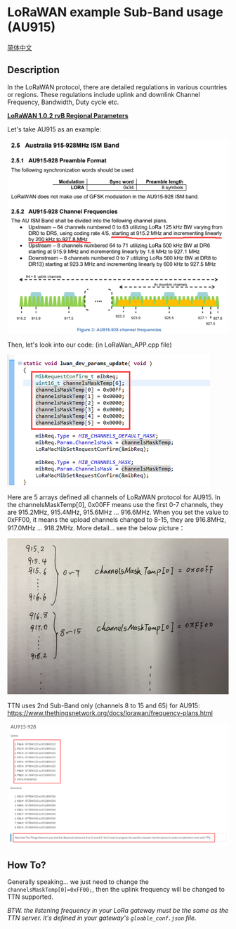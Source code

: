 # LoRaWAN example Sub-Band usage (AU915)
[简体中文](https://heltec-automation.readthedocs.io/zh_CN/latest/general/sub_band_usage.html)
## Description

In the LoRaWAN protocol, there are detailed regulations in various countries or regions. These regulations include uplink and downlink Channel Frequency, Bandwidth, Duty cycle etc.

**[LoRaWAN 1.0.2 rvB Regional Parameters](https://resource.heltec.cn/download/LoRaWANRegionalParametersv1.0.2_final_1944_1.pdf)**

Let's take AU915 as an example:

![](img/sub-band_usage/01.png)



Then, let's look into our code: (in LoRaWan_APP.cpp file)

![](img/sub-band_usage/02.png)

Here are 5 arrays defined all channels of LoRaWAN protocol for AU915. In the channelsMaskTemp[0], 0x00FF means use the first 0-7 channels, they are 915.2MHz, 915.4MHz, 915.6MHz … 916.6MHz. When you set the value to 0xFF00, it means the upload channels changed to 8-15, they are 916.8MHz, 917.0MHz … 918.2MHz. More detail... see the below picture：

![](img/sub-band_usage/03.png)

TTN uses 2nd Sub-Band only (channels 8 to 15 and 65) for AU915:
https://www.thethingsnetwork.org/docs/lorawan/frequency-plans.html

![](img/sub-band_usage/04.png)

## How To?

Generally speaking... we just need to change the `channelsMaskTemp[0]=0xFF00;`, then the uplink frequency will be changed to TTN supported.

*BTW. the listening frequency in your LoRa gateway must be the same as the TTN server. it's defined in your gateway's `gloable_conf.json` file.*